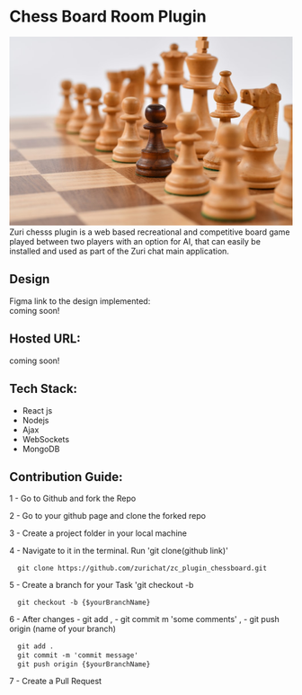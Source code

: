 # Chess Board Room Plugin

<img src="/images/chesspieces.jpg" alt="An image of chess pieces"/>
Zuri chesss plugin is a web based recreational and competitive board game played between two players with an option for AI, that can easily be installed and used as part of the Zuri chat main application.

## Design
Figma link to the design implemented:
<br>
coming soon!

## Hosted URL:
coming soon!

## Tech Stack:
 - React js
 - Nodejs
 - Ajax
 - WebSockets
 - MongoDB

## Contribution Guide:
1 - Go to Github and fork the Repo

2 - Go to your github page and clone the forked repo

3 - Create a project folder in your local machine

4 - Navigate to it in the terminal. Run 'git clone(github link)'

```http
  git clone https://github.com/zurichat/zc_plugin_chessboard.git
```
5 - Create a branch for your Task 'git checkout -b 
```http
  git checkout -b {$yourBranchName}
```
6 - After changes - git add , - git commit m 'some comments' , - git push origin (name of your branch)
```http
  git add .
  git commit -m 'commit message'
  git push origin {$yourBranchName}
```

7 - Create a Pull Request

